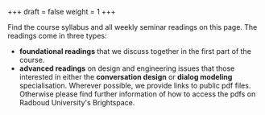 +++
draft = false
weight = 1
+++

Find the course syllabus and all weekly seminar readings on this page. The readings come in three types: 

- **foundational readings** that we discuss together in the first part of the course.
- **advanced readings** on design and engineering issues that those interested in either the **conversation design** or **dialog modeling** specialisation. Wherever possible, we provide links to public pdf files. Otherwise please find further information of how to access the pdfs on Radboud University's Brightspace.
